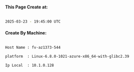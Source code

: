 
   
#### This Page Create at:

```bash

2025-03-23 - 19:45:00 UTC

```

#### Create By Machine:

```bash

Host Name : fv-az1373-544

platform  : Linux-6.8.0-1021-azure-x86_64-with-glibc2.39

Ip Local  : 10.1.0.128

```


